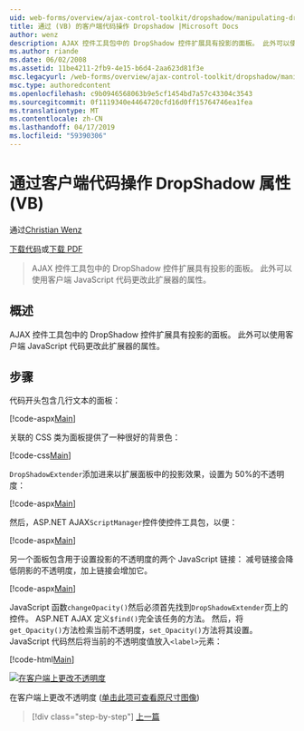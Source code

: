 ```yaml
---
uid: web-forms/overview/ajax-control-toolkit/dropshadow/manipulating-dropshadow-properties-from-client-code-vb
title: 通过 (VB) 的客户端代码操作 Dropshadow |Microsoft Docs
author: wenz
description: AJAX 控件工具包中的 DropShadow 控件扩展具有投影的面板。 此外可以使用客户端 JavaScrip 更改此扩展器的属性...
ms.author: riande
ms.date: 06/02/2008
ms.assetid: 11be4211-2fb9-4e15-b6d4-2aa623d81f3e
msc.legacyurl: /web-forms/overview/ajax-control-toolkit/dropshadow/manipulating-dropshadow-properties-from-client-code-vb
msc.type: authoredcontent
ms.openlocfilehash: c9b0946568063b9e5cf1454bd7a57c43304c3543
ms.sourcegitcommit: 0f1119340e4464720cfd16d0ff15764746ea1fea
ms.translationtype: MT
ms.contentlocale: zh-CN
ms.lasthandoff: 04/17/2019
ms.locfileid: "59390306"
---
```

# <a name="manipulating-dropshadow-properties-from-client-code-vb"></a>通过客户端代码操作 DropShadow 属性 (VB)

通过[Christian Wenz](https://github.com/wenz)

[下载代码](http://download.microsoft.com/download/5/1/6/51652a81-500b-4f6b-88d3-617103e7941e/DropShadow2.vb.zip)或[下载 PDF](http://download.microsoft.com/download/b/6/a/b6ae89ee-df69-4c87-9bfb-ad1eb2b23373/dropshadow2VB.pdf)

> AJAX 控件工具包中的 DropShadow 控件扩展具有投影的面板。 此外可以使用客户端 JavaScript 代码更改此扩展器的属性。


## <a name="overview"></a>概述

AJAX 控件工具包中的 DropShadow 控件扩展具有投影的面板。 此外可以使用客户端 JavaScript 代码更改此扩展器的属性。

## <a name="steps"></a>步骤

代码开头包含几行文本的面板：

[!code-aspx[Main](manipulating-dropshadow-properties-from-client-code-vb/samples/sample1.aspx)]

关联的 CSS 类为面板提供了一种很好的背景色：

[!code-css[Main](manipulating-dropshadow-properties-from-client-code-vb/samples/sample2.css)]

`DropShadowExtender`添加进来以扩展面板中的投影效果，设置为 50%的不透明度：

[!code-aspx[Main](manipulating-dropshadow-properties-from-client-code-vb/samples/sample3.aspx)]

然后，ASP.NET AJAX`ScriptManager`控件使控件工具包，以便：

[!code-aspx[Main](manipulating-dropshadow-properties-from-client-code-vb/samples/sample4.aspx)]

另一个面板包含用于设置投影的不透明度的两个 JavaScript 链接： 减号链接会降低阴影的不透明度，加上链接会增加它。

[!code-aspx[Main](manipulating-dropshadow-properties-from-client-code-vb/samples/sample5.aspx)]

JavaScript 函数`changeOpacity()`然后必须首先找到`DropShadowExtender`页上的控件。 ASP.NET AJAX 定义`$find()`完全该任务的方法。 然后，将`get_Opacity()`方法检索当前不透明度，`set_Opacity()`方法将其设置。 JavaScript 代码然后将当前的不透明度值放入`<label>`元素：

[!code-html[Main](manipulating-dropshadow-properties-from-client-code-vb/samples/sample6.html)]


[![在客户端上更改不透明度](manipulating-dropshadow-properties-from-client-code-vb/_static/image2.png)](manipulating-dropshadow-properties-from-client-code-vb/_static/image1.png)

在客户端上更改不透明度 ([单击此项可查看原尺寸图像](manipulating-dropshadow-properties-from-client-code-vb/_static/image3.png))

> [!div class="step-by-step"]
> [上一篇](adjusting-the-z-index-of-a-dropshadow-vb.md)
